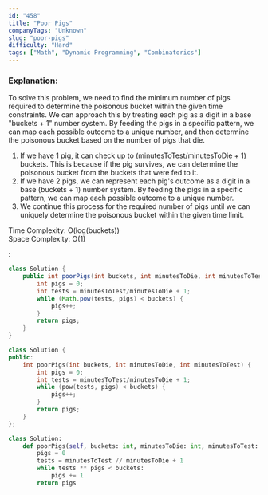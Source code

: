```yaml
---
id: "458"
title: "Poor Pigs"
companyTags: "Unknown"
slug: "poor-pigs"
difficulty: "Hard"
tags: ["Math", "Dynamic Programming", "Combinatorics"]
---
```


### Explanation:
To solve this problem, we need to find the minimum number of pigs required to determine the poisonous bucket within the given time constraints. We can approach this by treating each pig as a digit in a base "buckets + 1" number system. By feeding the pigs in a specific pattern, we can map each possible outcome to a unique number, and then determine the poisonous bucket based on the number of pigs that die.

1. If we have 1 pig, it can check up to (minutesToTest/minutesToDie + 1) buckets. This is because if the pig survives, we can determine the poisonous bucket from the buckets that were fed to it.
2. If we have 2 pigs, we can represent each pig's outcome as a digit in a base (buckets + 1) number system. By feeding the pigs in a specific pattern, we can map each possible outcome to a unique number.
3. We continue this process for the required number of pigs until we can uniquely determine the poisonous bucket within the given time limit.

Time Complexity: O(log(buckets))  
Space Complexity: O(1)

:

```java
class Solution {
    public int poorPigs(int buckets, int minutesToDie, int minutesToTest) {
        int pigs = 0;
        int tests = minutesToTest/minutesToDie + 1;
        while (Math.pow(tests, pigs) < buckets) {
            pigs++;
        }
        return pigs;
    }
}
```

```cpp
class Solution {
public:
    int poorPigs(int buckets, int minutesToDie, int minutesToTest) {
        int pigs = 0;
        int tests = minutesToTest/minutesToDie + 1;
        while (pow(tests, pigs) < buckets) {
            pigs++;
        }
        return pigs;
    }
};
```

```python
class Solution:
    def poorPigs(self, buckets: int, minutesToDie: int, minutesToTest: int) -> int:
        pigs = 0
        tests = minutesToTest // minutesToDie + 1
        while tests ** pigs < buckets:
            pigs += 1
        return pigs
```